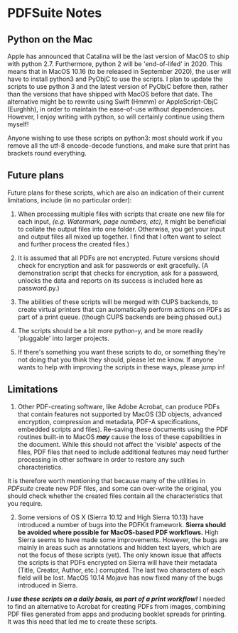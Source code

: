 # PDFSuite Notes #

## Python on the Mac ##
Apple has announced that Catalina will be the last version of MacOS to ship with python 2.7. Furthermore, python 2 will be 'end-of-lifed' in 2020. This means that in MacOS 10.16 (to be released in September 2020), the user will have to install python3 and PyObjC to use the scripts. I plan to update the scripts to use python 3 and the latest version of PyObjC before then, rather than the versions that have shipped with MacOS before that date. The alternative might be to rewrite using Swift (Hmmm) or AppleScript-ObjC (Eurghhh), in order to maintain the ease-of-use without dependencies.  
However, I enjoy writing with python, so will certainly continue using them myself!

Anyone wishing to use these scripts on python3: most should work if you remove all the utf-8 encode-decode functions, and make sure that print has brackets round everything.

## Future plans ##
Future plans for these scripts, which are also an indication of their current limitations, include (in no particular order):

1. When processing multiple files with scripts that create one new file for each input, _(e.g. Watermark, page numbers, etc)_, it might be beneficial to collate the output files into one folder. Otherwise, you get your input and output files all mixed up together. I find that I often want to select and further process the created files.)

2. It is assumed that all PDFs are not encrypted. Future versions should check for encryption and ask for passwords or exit gracefully. (A demonstration script that checks for encryption, ask for a password, unlocks the data and reports on its success is included here as password.py.)

3. The abilities of these scripts will be merged with CUPS backends, to create virtual printers that can automatically perform actions on PDFs as part of a print queue. (though CUPS backends are being phased out.)

4. The scripts should be a bit more python-y, and be more readily 'pluggable' into larger projects. 
 
5. If there's something you want these scripts to do, or something they're not doing that you think they should, please let me know. If anyone wants to help with improving the scripts in these ways, please jump in!

## Limitations ##

1. Other PDF-creating software, like Adobe Acrobat, can produce PDFs that contain features not supported by MacOS (3D objects, advanced encryption, compression and metadata, PDF-A specifications, embedded scripts and files). Re-saving these documents using the PDF routines built-in to MacOS _**may**_ cause the loss of these capabilities in the document.  While this should not affect the 'visible' aspects of the files, PDF files that need to include additional features may need further processing in other software in order to restore any such characteristics.

It is therefore worth mentioning that because many of the utilities in _PDFsuite_ create new PDF files, and some can over-write the original, you should check whether the created files contain all the characteristics that you require.

2. Some versions of OS X (Sierra 10.12 and High Sierra 10.13) have introduced a number of bugs into the PDFKit framework.  **Sierra should be avoided where possible for MacOS-based PDF workflows.** High Sierra seems to have made some improvements. However, the bugs are mainly in areas such as annotations and hidden text layers, which are not the focus of these scripts (yet). The only known issue that affects the scripts is that PDFs encrypted on Sierra will have their metadata (Title, Creator, Author, etc.) corrupted. The last two characters of each field will be lost. MacOS 10.14 Mojave has now fixed many of the bugs introduced in Sierra.

***I use these scripts on a daily basis, as part of a print workflow!*** I needed to find an alternative to Acrobat for creating PDFs from images, combining PDF files generated from apps and producing booklet spreads for printing. It was this need that led me to create these scripts.

